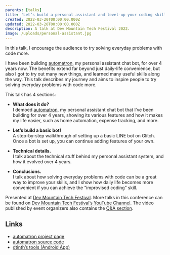 ```yaml
---
parents: [talks]
title: 'Let’s build a personal assistant and level-up your coding skills!'
created: 2022-03-20T00:00:00.000Z
updated: 2022-03-20T00:00:00.000Z
description: A talk at Dev Mountain Tech Festival 2022.
image: /uploads/personal-assistant.jpg
---
```


In this talk, I encourage the audience to try solving everyday problems with code more.

I have been building [automatron](automatron.html), my personal assistant chat bot, for over 4 years now. The benefits extend far beyond just daily-life convenience, but also I got to try out many new things, and learned many useful skills along the way. This talk describes my journey and aims to inspire people to try solving everyday problems with code more.

<template>
  <YouTube id="IdFX7nwD744" />
</template>

This talk has 4 sections:

- **What does it do?** \
  I demoed [automatron](automatron.html), my personal assistant chat bot that I’ve been building for over 4 years, showing its various features and how it makes my life easier, such as home automation, expense tracking, and more.

- **Let’s build a basic bot!** \
  A step-by-step walkthrough of setting up a basic LINE bot on Glitch. Once a bot is set up, you can continue adding features of your own.

- **Technical details.** \
  I talk about the technical stuff behind my personal assistant system, and how it evolved over 4 years.

- **Conclusions.** \
  I talk about how solving everyday problems with code can be a great way to improve your skills, and I show how daily life becomes more convenient if you can achieve the “improvised coding” skill.

Presented at [Dev Mountain Tech Festival](https://boodabest.com/products/24VCuwnCtj4YVg9cMyVe0Sl9ERi). More talks in this conference can be found on [Dev Mountain Tech Festival’s YouTube Channel](https://www.youtube.com/channel/UCb9bl6KqJVBkFribwGamUHA). The video published by event organizers also contains the [Q&A section](https://youtu.be/sBgKt1pouXg?t=1771).

## Links

- [automatron project page](automatron.html)
- [automatron source code](https://github.com/dtinth/automatron)
- [dtinth’s tools (Android App)](https://github.com/dtinth/dtinth.tools-android)
